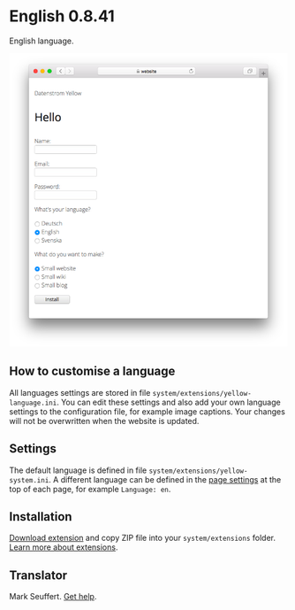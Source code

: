 # English 0.8.41

English language.

<p align="center"><img src="english-screenshot.png?raw=true" alt="Screenshot"></p>

## How to customise a language

All languages settings are stored in file `system/extensions/yellow-language.ini`. You can edit these settings and also add your own language settings to the configuration file, for example image captions. Your changes will not be overwritten when the website is updated.

## Settings

The default language is defined in file `system/extensions/yellow-system.ini`. A different language can be defined in the [page settings](https://github.com/annaesvensson/yellow-core#settings-page) at the top of each page, for example `Language: en`.

## Installation

[Download extension](https://github.com/datenstrom/yellow-extensions/raw/main/downloads/english.zip) and copy ZIP file into your `system/extensions` folder. [Learn more about extensions](https://github.com/annaesvensson/yellow-update).

## Translator

Mark Seuffert. [Get help](https://datenstrom.se/yellow/help/).
